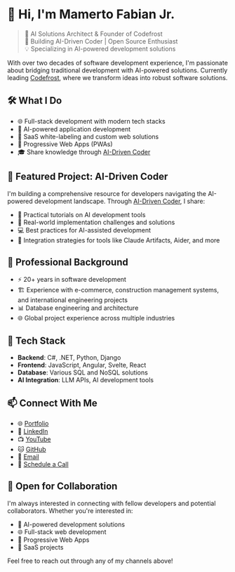 # 👋 Hi, I'm Mamerto Fabian Jr.

> 🚀 AI Solutions Architect & Founder of Codefrost  
> 🔮 Building AI-Driven Coder | Open Source Enthusiast  
> 💡 Specializing in AI-powered development solutions

With over two decades of software development experience, I'm passionate about bridging traditional development with AI-powered solutions. Currently leading [Codefrost](https://codefrost.dev), where we transform ideas into robust software solutions.

## 🛠 What I Do

- 🌐 Full-stack development with modern tech stacks
- 🤖 AI-powered application development
- 🚀 SaaS white-labeling and custom web solutions
- 📱 Progressive Web Apps (PWAs)
- 🎓 Share knowledge through [AI-Driven Coder](https://youtube.com/@aidrivencoder)

## 🌟 Featured Project: AI-Driven Coder

I'm building a comprehensive resource for developers navigating the AI-powered development landscape. Through [AI-Driven Coder](https://aidrivencoder.com), I share:

- 🎥 Practical tutorials on AI development tools
- 🔧 Real-world implementation challenges and solutions
- 💻 Best practices for AI-assisted development
- 🤝 Integration strategies for tools like Claude Artifacts, Aider, and more

## 💼 Professional Background

- ⚡ 20+ years in software development
- 🏗️ Experience with e-commerce, construction management systems, and international engineering projects
- 📊 Database engineering and architecture
- 🌐 Global project experience across multiple industries

## 🔧 Tech Stack

- **Backend**: C#, .NET, Python, Django
- **Frontend**: JavaScript, Angular, Svelte, React
- **Database**: Various SQL and NoSQL solutions
- **AI Integration**: LLM APIs, AI development tools

## 📫 Connect With Me

- 🌐 [Portfolio](https://mamerto.codefrost.dev)
- 💼 [LinkedIn](https://linkedin.com/in/mamerto)
- 📺 [YouTube](https://youtube.com/@aidrivencoder)
- 🐱 [GitHub](https://github.com/mamertofabian)
- 📧 [Email](mailto:mamerto@codefrost.com)
- 📅 [Schedule a Call](https://calendly.com/mamerto/30min)

## 🤝 Open for Collaboration

I'm always interested in connecting with fellow developers and potential collaborators. Whether you're interested in:

- 🤖 AI-powered development solutions
- 🌐 Full-stack web development
- 📱 Progressive Web Apps
- 🚀 SaaS projects

Feel free to reach out through any of my channels above!
